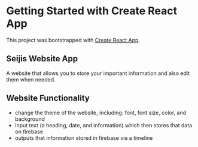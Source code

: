 # Getting Started with Create React App

This project was bootstrapped with [Create React App](https://github.com/facebook/create-react-app).

## Seijis Website App

A website that allows you to store your important information and also edit them when needed.

## Website Functionality

- change the theme of the website, including: font, font size, color, and background
- input text (a heading, date, and information) which then stores that data on firebase
- outputs that information stored in firebase via a timeline
